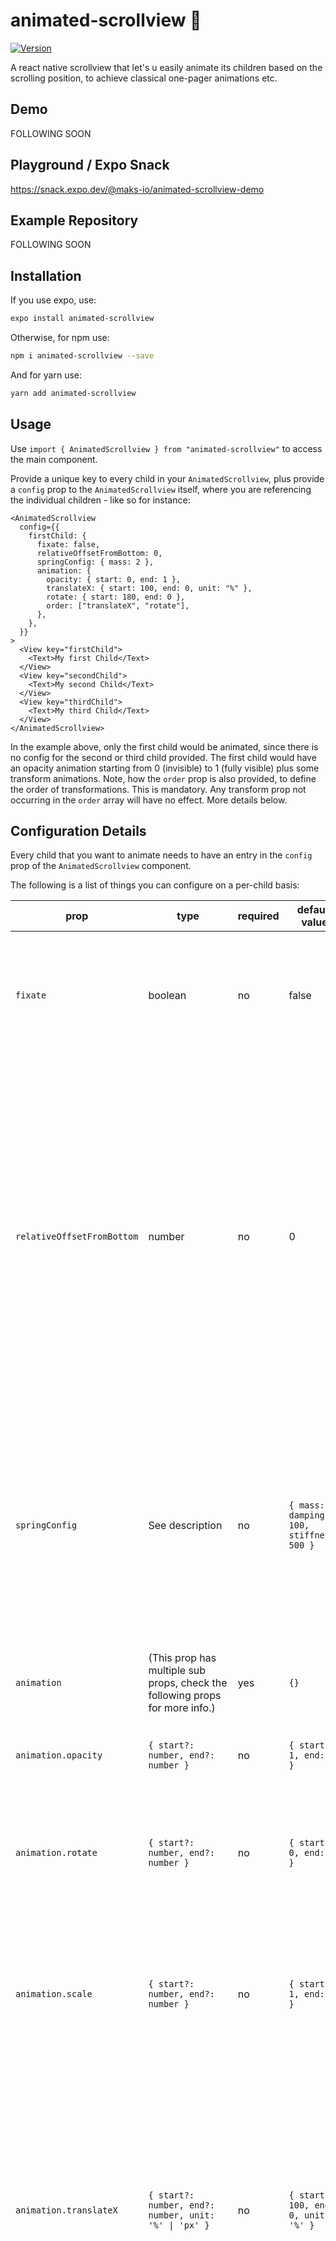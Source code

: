 # animated-scrollview 🛝

[![Version](https://img.shields.io/npm/v/animated-scrollview)](https://www.npmjs.com/package/animated-scrollview)

A react native scrollview that let's u easily animate its children based on the scrolling position, to achieve classical one-pager animations etc.

## Demo

FOLLOWING SOON

## Playground / Expo Snack

https://snack.expo.dev/@maks-io/animated-scrollview-demo

## Example Repository

FOLLOWING SOON

## Installation

If you use expo, use:

```bash
expo install animated-scrollview
```

Otherwise, for npm use:

```bash
npm i animated-scrollview --save
```

And for yarn use:

```bash
yarn add animated-scrollview
```

## Usage

Use `import { AnimatedScrollview } from "animated-scrollview"` to access the main component.

Provide a unique key to every child in your `AnimatedScrollview`, plus provide a `config` prop to the `AnimatedScrollview` itself, where you are referencing the individual children - like so for instance:

```tsx
<AnimatedScrollview
  config={{
    firstChild: {
      fixate: false,
      relativeOffsetFromBottom: 0,
      springConfig: { mass: 2 },
      animation: {
        opacity: { start: 0, end: 1 },
        translateX: { start: 100, end: 0, unit: "%" },
        rotate: { start: 180, end: 0 },
        order: ["translateX", "rotate"],
      },
    },
  }}
>
  <View key="firstChild">
    <Text>My first Child</Text>
  </View>
  <View key="secondChild">
    <Text>My second Child</Text>
  </View>
  <View key="thirdChild">
    <Text>My third Child</Text>
  </View>
</AnimatedScrollview>
```

In the example above, only the first child would be animated, since there is no config for the second or third child provided.
The first child would have an opacity animation starting from 0 (invisible) to 1 (fully visible) plus some transform animations. Note, how the `order` prop is also provided, to define the order of transformations. This is mandatory. Any transform prop not occurring in the `order` array will have no effect. More details below.

## Configuration Details

Every child that you want to animate needs to have an entry in the `config` prop of the `AnimatedScrollview` component.

The following is a list of things you can configure on a per-child basis:

| prop                       | type                                                                         | required | default value                               | description                                                                                                                                                                                                                                                                                                                                                                                        |     |
| -------------------------- | ---------------------------------------------------------------------------- | -------- | ------------------------------------------- |----------------------------------------------------------------------------------------------------------------------------------------------------------------------------------------------------------------------------------------------------------------------------------------------------------------------------------------------------------------------------------------------------| --- |
| `fixate`                   | boolean                                                                      | no       | false                                       | Setting this to `true` would not allow the child the animate "back out" anymore - like in this demo for instance (LINK FOLLOWING SOON)                                                                                                                                                                                                                                                                           |     |
| `relativeOffsetFromBottom` | number                                                                       | no       | 0                                           | This is a percentage value (0 to 100) for offsetting where the animation of this child should start to trigger. By default this is set to `0`, meaning, as soon as the child appears on the bottom of the Scrollview's visible area, it will start animating in. Setting this to `50` would mean that the animation would start when the child reaches the vertical center of the Scrollview, etc. |     |
| `springConfig`             | See description                                                              | no       | `{ mass: 1, damping: 100, stiffness: 500 }` | This is the configuration for the spring animation for this child. Available settings can be found [in the react-native-reanimated documentation](https://docs.swmansion.com/react-native-reanimated/docs/animations/withSpring), which is the underlying animation library that the `animated-scrollview` library uses.                                                                           |     |
| `animation`                | (This prop has multiple sub props, check the following props for more info.) | yes      | `{}`                                        | (Check the description of the following props, which are sub props of the `animation` prop.)                                                                                                                                                                                                                                                                                                       |     |
| `animation.opacity`        | `{ start?: number, end?: number }`                                           | no       | `{ start: 1, end: 1 }`                      | Decides the start and end values for the child's opacity.                                                                                                                                                                                                                                                                                                                                          |     |
| `animation.rotate`         | `{ start?: number, end?: number }`                                           | no       | `{ start: 0, end: 0 }`                      | Decides the start and end values for the child's rotation. The unit is in degrees, entering `180` for instance would correspond to 180 degrees of rotation.                                                                                                                                                                                                                                        |     |
| `animation.scale`          | `{ start?: number, end?: number }`                                           | no       | `{ start: 1, end: 1 }`                      | Decides the start and end values for the child's rotation. A value of `1` means no scaling, as known from classical CSS transform scaling.                                                                                                                                                                                                                                                         |     |
| `animation.translateX`     | `{ start?: number, end?: number, unit: '%' \| 'px' }`                        | no       | `{ start: 100, end: 0, unit: '%' }`         | Decides the start and end values for the child's translate on the x-axis. The `unit` prop can be set to `"%"` or `"px"`. The former would mean, that the provided numeric values correspond to the child's width relatively - meaning, `100` would be 100% of the child's width. The latter turns the numeric values into simple pixel values.                                                     |     |
| `animation.translateY`     | `{ start?: number, end?: number, unit: '%' \| 'px' }`                        | no       | `{ start: 100, end: 0, unit: '%' }`         | Decides the start and end values for the child's translate on the y-axis. The `unit` prop can be set to `"%"` or `"px"`. The former would mean, that the provided numeric values correspond to the child's height relatively - meaning, `100` would be 100% of the child's height. The latter turns the numeric values into simple pixel values.                                                   |     |
| `order`                    | Transformation[]                                                             | no       | `[]`                                        | Decides the order of transformations. If you want the rotation to occur before a scaling you could provide `["rotate", "scale"]` for example. Please note, that every transformation (`rotate`, `scale`, `translateX`, `translateY`) that you wish to become visible, must occur in this `order` array - otherwise the corresponding animation is skipped.                                         |     |

## Stacking children / animations (using 'grandchildren')

Often you want to have different animations for different children, sitting on the same "level" along the y-axis. Like in this example (LINK FOLLOWING SOON), where there are 2 different animations happening "in the same row" (the picture is rotated in, etc., while the text is appearing via opacity).

To achieve this you would want to use grandchildren. The `animated-scrollview` library can animate both, children and the children of children, for accomplishing this.

Example:

```tsx
<AnimatedScrollview
  config={{
    firstGrandchild: {
      fixate: false,
      relativeOffsetFromBottom: 0,
      springConfig: { mass: 2 },
      animation: {
        translateX: { start: 100, end: 0, unit: "%" },
        rotate: { start: 180, end: 0 },
        order: ["translateX", "rotate"],
      },
    },
    secondGrandchild: {
      fixate: false,
      relativeOffsetFromBottom: 0,
      springConfig: { mass: 2 },
      animation: {
        opacity: { start: 0, end: 1 },
      },
    },
  }}
>
  <View key="firstChild">
    <Text>My first Child</Text>
  </View>
  <View key="secondChild">
    <Text>My second Child</Text>
  </View>
  <View key="thirdChild">
    <View key="firstGrandchild">
      <Text>My first grandchild</Text>
    </View>
    <View key="secondGrandchild">
      <Text>My second grandchild</Text>
    </View>
  </View>
</AnimatedScrollview>
```

Note that this works only for 2 levels, meaning children and grandchildren.

## Open Tasks

- add missing elements in README
- improve TypeScript usage, there are still 2 remaining `@ts-ignore` annotations

## Improvements / Ideas

- support more CSS transform properties, currently only `translateX`, `translateY`, `scale` and `rotate` are supported
- Allow generic / global `config`, so that not every child has to define its own config, as now is the case. Rather it should be possible to override configs for individual children, if desired.
- Same goes for the sub prop `springConfig`. It should be possible to set it globally but also override it for individual cases, to get more flexibility.
